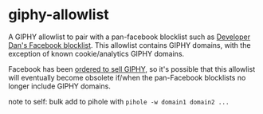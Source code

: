 # giphy-allowlist

A GIPHY allowlist to pair with a pan-facebook blocklist such as [Developer Dan's Facebook blocklist](https://blocklist-tools.developerdan.com/blocklists/ce9c6ec5-13b5-4018-90e2-462b999362c2). This allowlist contains GIPHY domains, with the exception of known cookie/analytics GIPHY domains. 

Facebook has been [ordered to sell GIPHY](https://apnews.com/article/meta-giphy-united-kingdom-antitrust-watchdog-54196e769368012905ab36ee3be9008a), so it's possible that this allowlist will eventually become obsolete if/when the pan-Facebook blocklists no longer include GIPHY domains. 

note to self: bulk add to pihole with `pihole -w domain1 domain2 ...`
